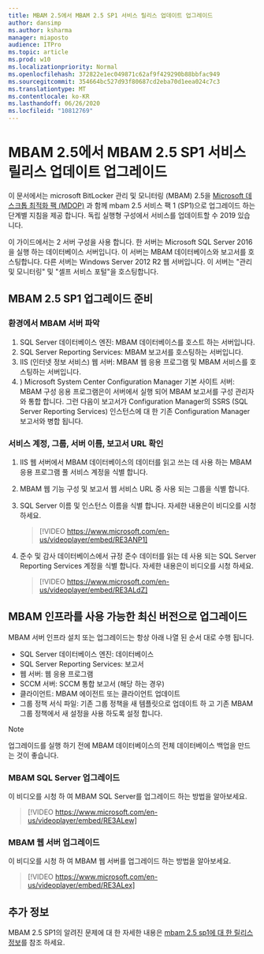 ```yaml
---
title: MBAM 2.5에서 MBAM 2.5 SP1 서비스 릴리스 업데이트 업그레이드
author: dansimp
ms.author: ksharma
manager: miaposto
audience: ITPro
ms.topic: article
ms.prod: w10
ms.localizationpriority: Normal
ms.openlocfilehash: 372822e1ec049871c62af9f429290b88bbfac949
ms.sourcegitcommit: 354664bc527d93f80687cd2eba70d1eea024c7c3
ms.translationtype: MT
ms.contentlocale: ko-KR
ms.lasthandoff: 06/26/2020
ms.locfileid: "10812769"
---
```

# MBAM 2.5에서 MBAM 2.5 SP1 서비스 릴리스 업데이트 업그레이드

이 문서에서는 microsoft BitLocker 관리 및 모니터링 (MBAM) 2.5을 [Microsoft 데스크톱 최적화 팩 (MDOP)](https://support.microsoft.com/help/4505175/may-2019-servicing-release-for-microsoft-desktop-optimization-pack) 과 함께 mbam 2.5 서비스 팩 1 (SP1)으로 업그레이드 하는 단계별 지침을 제공 합니다. 독립 실행형 구성에서 서비스를 업데이트할 수 2019 있습니다.

이 가이드에서는 2 서버 구성을 사용 합니다. 한 서버는 Microsoft SQL Server 2016을 실행 하는 데이터베이스 서버입니다. 이 서버는 MBAM 데이터베이스와 보고서를 호스팅합니다. 다른 서버는 Windows Server 2012 R2 웹 서버입니다. 이 서버는 "관리 및 모니터링" 및 "셀프 서비스 포털"을 호스팅합니다.

## MBAM 2.5 SP1 업그레이드 준비

### 환경에서 MBAM 서버 파악

1. SQL Server 데이터베이스 엔진: MBAM 데이터베이스를 호스트 하는 서버입니다.
2. SQL Server Reporting Services: MBAM 보고서를 호스팅하는 서버입니다.
3. IIS (인터넷 정보 서비스) 웹 서버: MBAM 웹 응용 프로그램 및 MBAM 서비스를 호스팅하는 서버입니다.
4. ) Microsoft System Center Configuration Manager 기본 사이트 서버: MBAM 구성 응용 프로그램은이 서버에서 실행 되어 MBAM 보고서를 구성 관리자와 통합 합니다. 그런 다음이 보고서가 Configuration Manager의 SSRS (SQL Server Reporting Services) 인스턴스에 대 한 기존 Configuration Manager 보고서와 병합 됩니다.

### 서비스 계정, 그룹, 서버 이름, 보고서 URL 확인

1. IIS 웹 서버에서 MBAM 데이터베이스의 데이터를 읽고 쓰는 데 사용 하는 MBAM 응용 프로그램 풀 서비스 계정을 식별 합니다.
2. MBAM 웹 기능 구성 및 보고서 웹 서비스 URL 중 사용 되는 그룹을 식별 합니다.
3. SQL Server 이름 및 인스턴스 이름을 식별 합니다. 자세한 내용은이 비디오를 시청 하세요.

    > [!VIDEO https://www.microsoft.com/en-us/videoplayer/embed/RE3ANP1]

4. 준수 및 감사 데이터베이스에서 규정 준수 데이터를 읽는 데 사용 되는 SQL Server Reporting Services 계정을 식별 합니다. 자세한 내용은이 비디오를 시청 하세요.

    > [!VIDEO https://www.microsoft.com/en-us/videoplayer/embed/RE3ALdZ]

## MBAM 인프라를 사용 가능한 최신 버전으로 업그레이드

MBAM 서버 인프라 설치 또는 업그레이드는 항상 아래 나열 된 순서 대로 수행 됩니다.

- SQL Server 데이터베이스 엔진: 데이터베이스
- SQL Server Reporting Services: 보고서
- 웹 서버: 웹 응용 프로그램
- SCCM 서버: SCCM 통합 보고서 (해당 하는 경우)
- 클라이언트: MBAM 에이전트 또는 클라이언트 업데이트
- 그룹 정책 서식 파일: 기존 그룹 정책을 새 템플릿으로 업데이트 하 고 기존 MBAM 그룹 정책에서 새 설정을 사용 하도록 설정 합니다.

> [!NOTE]
> 업그레이드를 실행 하기 전에 MBAM 데이터베이스의 전체 데이터베이스 백업을 만드는 것이 좋습니다.

### MBAM SQL Server 업그레이드

이 비디오를 시청 하 여 MBAM SQL Server를 업그레이드 하는 방법을 알아보세요.

   > [!VIDEO https://www.microsoft.com/en-us/videoplayer/embed/RE3ALew]

### MBAM 웹 서버 업그레이드

이 비디오를 시청 하 여 MBAM 웹 서버를 업그레이드 하는 방법을 알아보세요.

   > [!VIDEO https://www.microsoft.com/en-us/videoplayer/embed/RE3ALex]

## 추가 정보

MBAM 2.5 SP1의 알려진 문제에 대 한 자세한 내용은 [mbam 2.5 sp1에 대 한 릴리스 정보](https://docs.microsoft.com/microsoft-desktop-optimization-pack/mbam-v25/release-notes-for-mbam-25-sp1)를 참조 하세요.
